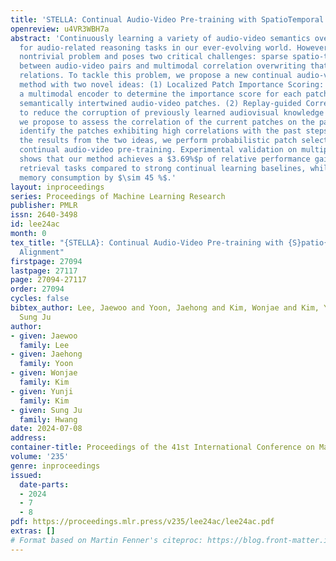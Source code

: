 ```yaml
---
title: 'STELLA: Continual Audio-Video Pre-training with SpatioTemporal Localized Alignment'
openreview: u4VR3WBH7a
abstract: 'Continuously learning a variety of audio-video semantics over time is crucial
  for audio-related reasoning tasks in our ever-evolving world. However, this is a
  nontrivial problem and poses two critical challenges: sparse spatio-temporal correlation
  between audio-video pairs and multimodal correlation overwriting that forgets audio-video
  relations. To tackle this problem, we propose a new continual audio-video pre-training
  method with two novel ideas: (1) Localized Patch Importance Scoring: we introduce
  a multimodal encoder to determine the importance score for each patch, emphasizing
  semantically intertwined audio-video patches. (2) Replay-guided Correlation Assessment:
  to reduce the corruption of previously learned audiovisual knowledge due to drift,
  we propose to assess the correlation of the current patches on the past steps to
  identify the patches exhibiting high correlations with the past steps. Based on
  the results from the two ideas, we perform probabilistic patch selection for effective
  continual audio-video pre-training. Experimental validation on multiple benchmarks
  shows that our method achieves a $3.69%$p of relative performance gain in zero-shot
  retrieval tasks compared to strong continual learning baselines, while reducing
  memory consumption by $\sim 45 %$.'
layout: inproceedings
series: Proceedings of Machine Learning Research
publisher: PMLR
issn: 2640-3498
id: lee24ac
month: 0
tex_title: "{STELLA}: Continual Audio-Video Pre-training with {S}patio{T}emporal Localized
  Alignment"
firstpage: 27094
lastpage: 27117
page: 27094-27117
order: 27094
cycles: false
bibtex_author: Lee, Jaewoo and Yoon, Jaehong and Kim, Wonjae and Kim, Yunji and Hwang,
  Sung Ju
author:
- given: Jaewoo
  family: Lee
- given: Jaehong
  family: Yoon
- given: Wonjae
  family: Kim
- given: Yunji
  family: Kim
- given: Sung Ju
  family: Hwang
date: 2024-07-08
address:
container-title: Proceedings of the 41st International Conference on Machine Learning
volume: '235'
genre: inproceedings
issued:
  date-parts:
  - 2024
  - 7
  - 8
pdf: https://proceedings.mlr.press/v235/lee24ac/lee24ac.pdf
extras: []
# Format based on Martin Fenner's citeproc: https://blog.front-matter.io/posts/citeproc-yaml-for-bibliographies/
---
```

